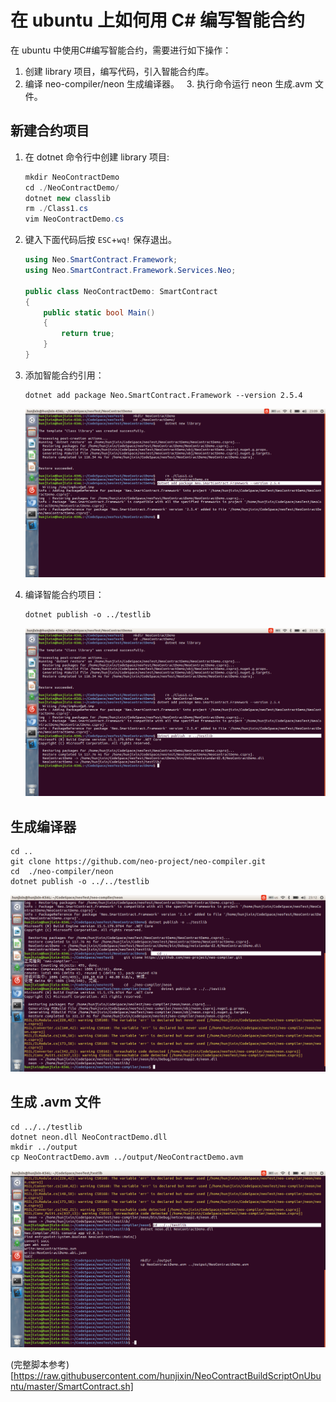 # 在 ubuntu 上如何用 C# 编写智能合约

在 ubuntu 中使用C#编写智能合约，需要进行如下操作：

   1. 创建 library 项目，编写代码，引入智能合约库。
   2. 编译 neo-compiler/neon 生成编译器。
   3. 执行命令运行 neon 生成.avm 文件。

## 新建合约项目

1. 在 dotnet 命令行中创建 library 项目:

   ```c#
   mkdir NeoContractDemo
   cd ./NeoContractDemo/
   dotnet new classlib
   rm ./Class1.cs
   vim NeoContractDemo.cs
   ```

2. 键入下面代码后按 `ESC`+`wq!` 保存退出。

   ```c#
   using Neo.SmartContract.Framework;
   using Neo.SmartContract.Framework.Services.Neo;
   
   public class NeoContractDemo: SmartContract
   {
       public static bool Main()
       {
           return true;
       }
   }
   ```

3. 添加智能合约引用：

   ```
   dotnet add package Neo.SmartContract.Framework --version 2.5.4
   ```

   ![](../../../assets/neo_addpackage.png)

4. 编译智能合约项目：

   ```
   dotnet publish -o ../testlib
   ```

   ![](../../../assets/build_neo_contract_project.png)

## 生成编译器

    cd ..
    git clone https://github.com/neo-project/neo-compiler.git
    cd  ./neo-compiler/neon
    dotnet publish -o ../../testlib

![](../../../assets/build_neo_neoa.png)

## 生成 .avm 文件

    cd ../../testlib
    dotnet neon.dll NeoContractDemo.dll
    mkdir ../output
    cp NeoContractDemo.avm ../output/NeoContractDemo.avm

![](../../../assets/neo_contract_build_avm.png)

(完整脚本参考)[https://raw.githubusercontent.com/hunjixin/NeoContractBuildScriptOnUbuntu/master/SmartContract.sh]
